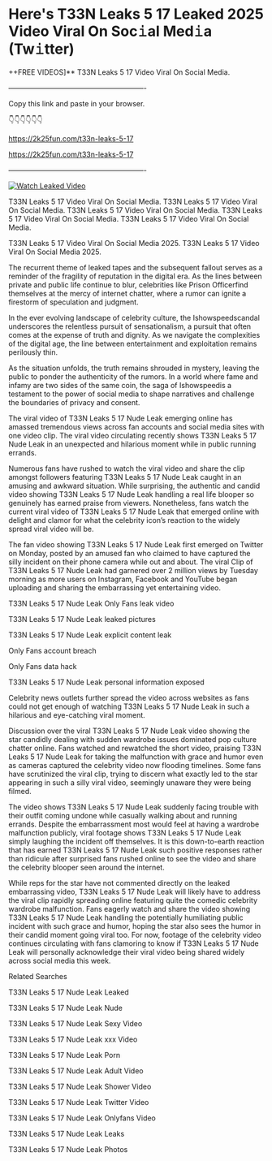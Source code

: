 # Here's T33N Leaks 5 17 Leaked 2025 Video Viral On Soc𝚒al Med𝚒a (Tw𝚒tter)

++FREE VIDEOS]** T33N Leaks 5 17 Video Viral On Social Media.

———————————————————-

Copy this link and paste in your browser.

👇👇👇👇👇👇

https://2k25fun.com/t33n-leaks-5-17

https://2k25fun.com/t33n-leaks-5-17

———————————————————-

[![Watch Leaked Video](https://miro.medium.com/v2/resize:fit:828/format:webp/1*cilzJN44JGOrTw9NJCrNHA.gif "Watch Leaked Video")](https://2k25fun.com/t33n-leaks-5-17)

T33N Leaks 5 17 Video Viral On Social Media. T33N Leaks 5 17 Video Viral On Social Media. T33N Leaks 5 17 Video Viral On Social Media. T33N Leaks 5 17 Video Viral On Social Media. T33N Leaks 5 17 Video Viral On Social Media.

T33N Leaks 5 17 Video Viral On Social Media 2025. T33N Leaks 5 17 Video Viral On Social Media 2025.

The recurrent theme of leaked tapes and the subsequent fallout serves as a reminder of the fragility of reputation in the digital era. As the lines between private and public life continue to blur, celebrities like Prison Officerfind themselves at the mercy of internet chatter, where a rumor can ignite a firestorm of speculation and judgment.

In the ever evolving landscape of celebrity culture, the Ishowspeedscandal underscores the relentless pursuit of sensationalism, a pursuit that often comes at the expense of truth and dignity. As we navigate the complexities of the digital age, the line between entertainment and exploitation remains perilously thin.

As the situation unfolds, the truth remains shrouded in mystery, leaving the public to ponder the authenticity of the rumors. In a world where fame and infamy are two sides of the same coin, the saga of Ishowspeedis a testament to the power of social media to shape narratives and challenge the boundaries of privacy and consent.

The viral video of T33N Leaks 5 17 Nude Leak emerging online has amassed tremendous views across fan accounts and social media sites with one video clip. The viral video circulating recently shows T33N Leaks 5 17 Nude Leak in an unexpected and hilarious moment while in public running errands.

Numerous fans have rushed to watch the viral video and share the clip amongst followers featuring T33N Leaks 5 17 Nude Leak caught in an amusing and awkward situation. While surprising, the authentic and candid video showing T33N Leaks 5 17 Nude Leak handling a real life blooper so genuinely has earned praise from viewers. Nonetheless, fans watch the current viral video of T33N Leaks 5 17 Nude Leak that emerged online with delight and clamor for what the celebrity icon’s reaction to the widely spread viral video will be.

The fan video showing T33N Leaks 5 17 Nude Leak first emerged on Twitter on Monday, posted by an amused fan who claimed to have captured the silly incident on their phone camera while out and about. The viral Clip of T33N Leaks 5 17 Nude Leak had garnered over 2 million views by Tuesday morning as more users on Instagram, Facebook and YouTube began uploading and sharing the embarrassing yet entertaining video.

T33N Leaks 5 17 Nude Leak Only Fans leak video

T33N Leaks 5 17 Nude Leak leaked pictures

T33N Leaks 5 17 Nude Leak explicit content leak

Only Fans account breach

Only Fans data hack

T33N Leaks 5 17 Nude Leak personal information exposed

Celebrity news outlets further spread the video across websites as fans could not get enough of watching T33N Leaks 5 17 Nude Leak in such a hilarious and eye-catching viral moment.

Discussion over the viral T33N Leaks 5 17 Nude Leak video showing the star candidly dealing with sudden wardrobe issues dominated pop culture chatter online. Fans watched and rewatched the short video, praising T33N Leaks 5 17 Nude Leak for taking the malfunction with grace and humor even as cameras captured the celebrity video now flooding timelines. Some fans have scrutinized the viral clip, trying to discern what exactly led to the star appearing in such a silly viral video, seemingly unaware they were being filmed.

The video shows T33N Leaks 5 17 Nude Leak suddenly facing trouble with their outfit coming undone while casually walking about and running errands. Despite the embarrassment most would feel at having a wardrobe malfunction publicly, viral footage shows T33N Leaks 5 17 Nude Leak simply laughing the incident off themselves. It is this down-to-earth reaction that has earned T33N Leaks 5 17 Nude Leak such positive responses rather than ridicule after surprised fans rushed online to see the video and share the celebrity blooper seen around the internet.

While reps for the star have not commented directly on the leaked embarrassing video, T33N Leaks 5 17 Nude Leak will likely have to address the viral clip rapidly spreading online featuring quite the comedic celebrity wardrobe malfunction. Fans eagerly watch and share the video showing T33N Leaks 5 17 Nude Leak handling the potentially humiliating public incident with such grace and humor, hoping the star also sees the humor in their candid moment going viral too. For now, footage of the celebrity video continues circulating with fans clamoring to know if T33N Leaks 5 17 Nude Leak will personally acknowledge their viral video being shared widely across social media this week.

Related Searches

T33N Leaks 5 17 Nude Leak Leaked

T33N Leaks 5 17 Nude Leak Nude

T33N Leaks 5 17 Nude Leak Sexy Video

T33N Leaks 5 17 Nude Leak xxx Video

T33N Leaks 5 17 Nude Leak Porn

T33N Leaks 5 17 Nude Leak Adult Video

T33N Leaks 5 17 Nude Leak Shower Video

T33N Leaks 5 17 Nude Leak Twitter Video

T33N Leaks 5 17 Nude Leak Onlyfans Video

T33N Leaks 5 17 Nude Leak Leaks

T33N Leaks 5 17 Nude Leak Photos